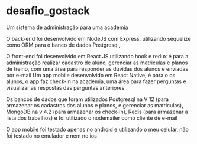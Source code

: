 # desafio_gostack
Um sistema de administração para uma academia 

O back-end foi desenvolvido em NodeJS com Express, utilizando sequelize como ORM para o banco de dados Postgresql,

O front-end foi desenvolvido em React JS utilizando hook e redux é para a administração realizar cadastro de aluno, gerenciar as matriculas e planos de treino, com uma área para responder as dúvidas dos alunos e enviadas por e-mail
Um app mobile desenvolvido em React Native, é para o os alunos, o app faz check-in na academia, uma área para fazer perguntas e visualizar as respostas das perguntas anteriores

Os bancos de dados que foram utilizados
Postgresql na V 12 (para armazenar os cadastros dos alunos e planos, e gerenciar as matriculas),
MongoDB na v 4.2 (para armazenar os check-in),
Redis (para armazenar a lista dos trabalhos)
e foi utilizado o nodemailer como cliente de e-mail

O app mobile foi testado apenas no android e utilizando o meu celular, não foi testado no emulador e nem no ios

